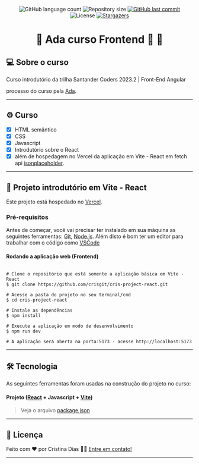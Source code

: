 
<p align="center">
  <img alt="GitHub language count" src="https://img.shields.io/github/languages/count/crisgit/ada-curso?color=%2304D361">

  <img alt="Repository size" src="https://img.shields.io/github/repo-size/crisgit/ada-curso">

  <a href="https://github.com/crisgit/ada-curso/commits/master">
    <img alt="GitHub last commit" src="https://img.shields.io/github/last-commit/crisgit/ada-curso">
  </a>
    
   <img alt="License" src="https://img.shields.io/badge/license-MIT-brightgreen">
   <a href="https://github.com/crisgit/ada-curso/stargazers">
    <img alt="Stargazers" src="https://img.shields.io/github/stars/crisgit/ada-curso?style=social">
  </a>  
 
</p>

<h1 align="center"> 
	🚧  Ada curso Frontend 🚀 🚧
</h1>

## 💻 Sobre o curso

Curso introdutório da trilha Santander Coders 2023.2 | Front-End Angular

processo do curso pela [Ada](https:https://ada.tech/sou-aluno/programas/santander-coders-2023-segunda-edicao).

---

## ⚙️ Curso

  - [x] HTML semântico
  - [x] CSS
  - [x] Javascript
  - [x] Introdutório sobre o React
  - [x] além de hospedagem no Vercel da aplicação em Vite - React em fetch api [jsonplaceholder](https://jsonplaceholder.typicode.com/todos).

---

## 🚀 Projeto introdutório em Vite - React

Este projeto está hospedado no [Vercel](https://cris-project-react.vercel.app).

### Pré-requisitos

Antes de começar, você vai precisar ter instalado em sua máquina as seguintes ferramentas:
[Git](https://git-scm.com), [Node.js](https://nodejs.org/en/). 
Além disto é bom ter um editor para trabalhar com o código como [VSCode](https://code.visualstudio.com/)

#### Rodando a aplicação web (Frontend)

```

# Clone o repositório que está somente a aplicação básica em Vite - React
$ git clone https://github.com/crisgit/cris-project-react.git

# Acesse a pasta do projeto no seu terminal/cmd
$ cd cris-project-react

# Instale as dependências
$ npm install

# Execute a aplicação em modo de desenvolvimento
$ npm run dev

# A aplicação será aberta na porta:5173 - acesse http://localhost:5173

```
---

## 🛠 Tecnologia

As seguintes ferramentas foram usadas na construção do projeto no curso:

#### **Projeto**  ([React](https://reactjs.org/)  +  Javascript + [Vite](https://vitejs.dev/))


> Veja o arquivo  [package.json](https://github.com/crisgit/cris-project-react/blob/feature/efeitos/package.json)

---

## 📝 Licença

Feito com ❤️ por Cristina Dias 👋🏽 [Entre em contato!](https://www.linkedin.com/in/cristina-d)

---


